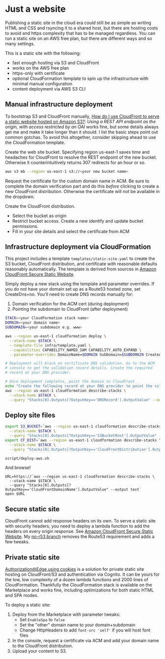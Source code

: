 # Just a website

Publishing a static site in the cloud era *could* still be as simple
as writing HTML and CSS and rsyncing it to a shared host, but there
are hosting costs to avoid and https complexity that has to be managed
regardless. You can run a static site on an AWS free plan, but there
are different ways and so many settings.

This is a static site with the following:
- fast enough hosting via S3 and CloudFront
- works on the AWS free plan
- https-only with certificate
- optional CloudFormation template to spin up the infrastructure with
  minimal manual configuration
- content deployment via AWS S3 CLI

## Manual infrastructure deployment

To bootstrap S3 and CloudFront manually, [How do I use CloudFront to serve a
static website hosted on Amazon S3?](https://aws.amazon.com/premiumsupport/knowledge-center/cloudfront-serve-static-website/):
*Using a REST API endpoint as the origin, with access restricted by an
OAI* works fine, but some details always get me and make it take
longer than it should. I list the basic steps point out common
gotchas. To avoid this altogether, consider skipping ahead to use the
CloudFormation template.

Create the web site bucket. Specifying region us-east-1 saves time and
headaches for CloudFront to resolve the REST endpoint of the new
bucket. Otherwise it counterintuitively returns 307 redirects for an
hour or so.

```sh
aws s3 mb --region us-east-1 s3://<your new bucket name>
```

Request the certificate for the custom domain name in ACM. Be sure to
complete the domain verification part and do this *before* clicking to
create a new CloudFront distribution. Otherwise the certificate will
not be available in the dropdown.

Create the CloudFront distribution.
- Select the bucket as origin
- Restrict bucket access. Create a new identify and update bucket
  permissions.
- Fill in your site details and select the certificate from ACM

## Infrastructure deployment via CloudFormation

This project includes a template `templates/static-site.yaml` to
create the S3 bucket, CloudFront distribution, and certificate with
reasonable defaults reasonably automatically. The template is derived
from sources in [Amazon CloudFront Secure Static
Website](https://github.com/aws-samples/amazon-cloudfront-secure-static-site).

Simply deploy a new stack using the template and parameter overrides.
If you do not have your domain set up as a Route53 hosted zone, set
CreateDns=no. You'll need to create DNS records manually for:
1. Domain verification for the ACM cert (during deployment)
2. Pointing the subdomain to CloudFront (after deployment)

```sh
STACK=<your CloudFormation stack name>
DOMAIN=<your domain name>
SUBDOMAIN=<your subdomain e.g. www>

aws --region us-east-1 cloudformation deploy \
  --stack-name $STACK \
  --template-file infra/template.yaml \
  --capabilities CAPABILITY_NAMED_IAM CAPABILITY_AUTO_EXPAND \
  --parameter-overrides DomainName=$DOMAIN SubDomain=$SUBDOMAIN CreateApex=yes CreateDns=no

# Deployment will block on certificate DNS validation. Go to the ACM
# console to get the validation record details. Create the required
# record at your DNS provider.

# Once deployment completes, point the domain to CloudFront
echo "Create the following record at your DNS provider to point the site to AWS:"
aws --region us-east-1 cloudformation describe-stacks \
  --stack-name $STACK \
  --query "Stacks[0].Outputs[?OutputKey=='DNSRecord'].OutputValue" --output text
```

## Deploy site files

```sh
export S3_BUCKET=`aws --region us-east-1 cloudformation describe-stacks \
  --stack-name $STACK \
  --query "Stacks[0].Outputs[?OutputKey=='S3BucketRoot'].OutputValue" --output text`
export CF_DIST=`aws --region us-east-1 cloudformation describe-stacks \
  --stack-name $STACK \
  --query "Stacks[0].Outputs[?OutputKey=='CloudFrontDistribution'].OutputValue" --output text`

script/deploy-aws.sh
```

And browse!
```
URL=https://`aws --region us-east-1 cloudformation describe-stacks \
  --stack-name $STACK \
  --query "Stacks[0].Outputs[?OutputKey=='CloudFrontDomainName'].OutputValue" --output text`
open $URL
```

## Secure static site

CloudFront cannot add response headers on its own. To serve a static
site with security headers, you need to deploy a lambda function to
add the headers on every origin response. See [Amazon CloudFront
Secure Static
Website](https://github.com/aws-samples/amazon-cloudfront-secure-static-site).
My [no-r53
branch](https://github.com/shoover/amazon-cloudfront-secure-static-site/tree/no-r53)
removes the Route53 requirement and adds a few tweaks.

## Private static site

[Authorization@Edge using
cookies](https://github.com/aws-samples/cloudfront-authorization-at-edge)
is a solution for private static site hosting on CloudFront/S3 and
authentication via Cognito. It can be yours for the low, low
complexity of a dozen lambda functions and 2000 lines of
CloudFormation. Thankfully the CloudFormation stack is available on
the Marketplace and works fine, including optimizations for both static
HTML and SPA modes.

To deploy a static site:

1. Deploy from the Marketplace with parameter tweaks:
   - Set `EnableSpa` to `false`
   - Set the "other" domain name to your domain+subdomain
   - Change HttpHeaders to add `font-src 'self'` if you will host font files
2. In the console, request a certificate via ACM and add your domain name to
   the CloudFront distribution.
3. Upload your content to S3.
